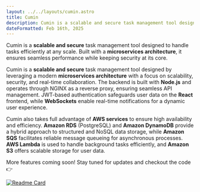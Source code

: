 ```yaml
---
layout: ../../layouts/cumin.astro
title: Cumin
description: Cumin is a scalable and secure task management tool designed to handle tasks efficiently at any scale.
dateFormatted: Feb 16th, 2025
---
```


Cumin is a **scalable and secure** task management tool designed to handle tasks efficiently at any scale. Built with a **microservices architecture**, it ensures seamless performance while keeping security at its core.

Cumin is a **scalable and secure** task management tool designed by leveraging a modern **microservices architecture** with a focus on scalability, security, and real-time collaboration. The backend is built with **Node.js** and operates through NGINX as a reverse proxy, ensuring seamless API management. JWT-based authentication safeguards user data on the **React** frontend, while **WebSockets** enable real-time notifications for a dynamic user experience.

Cumin also takes full advantage of **AWS services** to ensure high availability and efficiency. **Amazon RDS** (PostgreSQL) and **Amazon DynamoDB** provide a hybrid approach to structured and NoSQL data storage, while **Amazon SQS** facilitates reliable message queueing for asynchronous processes. **AWS Lambda** is used to handle background tasks efficiently, and **Amazon S3** offers scalable storage for user data.

More features coming soon! Stay tuned for updates and checkout the code 👉

[![Readme Card](https://github-readme-stats.vercel.app/api/pin/?username=anikeshk&repo=cumin&theme=dark)](https://github.com/anikeshk/cumin)
